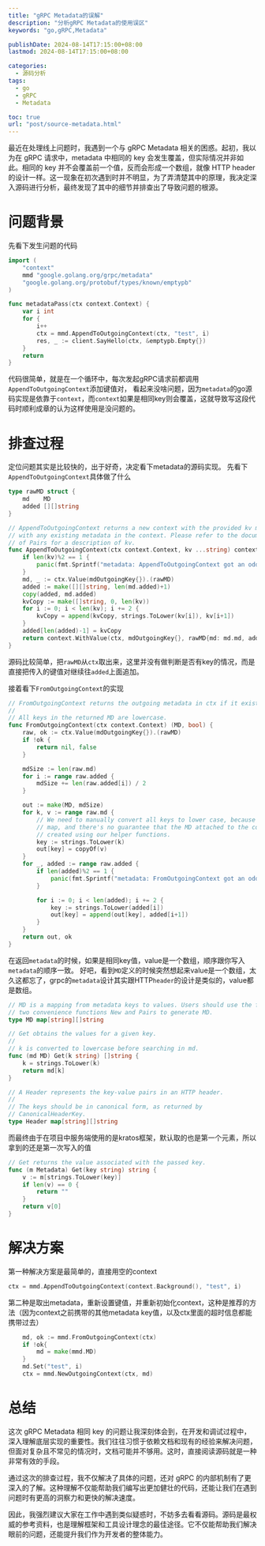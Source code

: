 ```yaml
---
title: "gRPC Metadata的误解"
description: "分析gRPC Metadata的使用误区"
keywords: "go,gRPC,Metadata"

publishDate: 2024-08-14T17:15:00+08:00
lastmod: 2024-08-14T17:15:00+08:00

categories:
  - 源码分析
tags:
  - go
  - gRPC
  - Metadata

toc: true
url: "post/source-metadata.html"
---
```


最近在处理线上问题时，我遇到一个与 gRPC Metadata 相关的困惑。起初，我以为在 gRPC 请求中，metadata 中相同的 key 会发生覆盖，但实际情况并非如此。相同的 key 并不会覆盖前一个值，反而会形成一个数组，就像 HTTP header 的设计一样。这一现象在初次遇到时并不明显，为了弄清楚其中的原理，我决定深入源码进行分析，最终发现了其中的细节并排查出了导致问题的根源。


<!--more-->

# 问题背景
先看下发生问题的代码
```go
import (
    "context"
    mmd "google.golang.org/grpc/metadata"
    "google.golang.org/protobuf/types/known/emptypb"
)

func metadataPass(ctx context.Context) {
	var i int
	for {
		i++
		ctx = mmd.AppendToOutgoingContext(ctx, "test", i)
		res, _ := client.SayHello(ctx, &emptypb.Empty{})
	}
	return
}
```
代码很简单，就是在一个循环中，每次发起gRPC请求前都调用`AppendToOutgoingContext`添加键值对，
看起来没啥问题，因为`metadata`的go源码实现是依靠于`context`，而`context`如果是相同key则会覆盖，这就导致写这段代码时顺利成章的认为这样使用是没问题的。

# 排查过程
定位问题其实是比较快的，出于好奇，决定看下metadata的源码实现。
先看下`AppendToOutgoingContext`具体做了什么
```go
type rawMD struct {
    md    MD
    added [][]string
}

// AppendToOutgoingContext returns a new context with the provided kv merged
// with any existing metadata in the context. Please refer to the documentation
// of Pairs for a description of kv.
func AppendToOutgoingContext(ctx context.Context, kv ...string) context.Context {
	if len(kv)%2 == 1 {
		panic(fmt.Sprintf("metadata: AppendToOutgoingContext got an odd number of input pairs for metadata: %d", len(kv)))
	}
	md, _ := ctx.Value(mdOutgoingKey{}).(rawMD)
	added := make([][]string, len(md.added)+1)
	copy(added, md.added)
	kvCopy := make([]string, 0, len(kv))
	for i := 0; i < len(kv); i += 2 {
		kvCopy = append(kvCopy, strings.ToLower(kv[i]), kv[i+1])
	}
	added[len(added)-1] = kvCopy
	return context.WithValue(ctx, mdOutgoingKey{}, rawMD{md: md.md, added: added})
}
```
源码比较简单，把`rawMD`从`ctx`取出来，这里并没有做判断是否有key的情况，而是直接把传入的键值对继续往`added`上面追加。

接着看下`FromOutgoingContext`的实现
```go
// FromOutgoingContext returns the outgoing metadata in ctx if it exists.
//
// All keys in the returned MD are lowercase.
func FromOutgoingContext(ctx context.Context) (MD, bool) {
	raw, ok := ctx.Value(mdOutgoingKey{}).(rawMD)
	if !ok {
		return nil, false
	}

	mdSize := len(raw.md)
	for i := range raw.added {
		mdSize += len(raw.added[i]) / 2
	}

	out := make(MD, mdSize)
	for k, v := range raw.md {
		// We need to manually convert all keys to lower case, because MD is a
		// map, and there's no guarantee that the MD attached to the context is
		// created using our helper functions.
		key := strings.ToLower(k)
		out[key] = copyOf(v)
	}
	for _, added := range raw.added {
		if len(added)%2 == 1 {
			panic(fmt.Sprintf("metadata: FromOutgoingContext got an odd number of input pairs for metadata: %d", len(added)))
		}

		for i := 0; i < len(added); i += 2 {
			key := strings.ToLower(added[i])
			out[key] = append(out[key], added[i+1])
		}
	}
	return out, ok
}
```
在返回`metadata`的时候，如果是相同key值，value是一个数组，顺序跟你写入`metadata`的顺序一致。
好吧，看到`MD`定义的时候突然想起来value是一个数组，太久这都忘了，grpc的`metadata`设计其实跟HTTP`header`的设计是类似的，value都是数组。
```go
// MD is a mapping from metadata keys to values. Users should use the following
// two convenience functions New and Pairs to generate MD.
type MD map[string][]string

// Get obtains the values for a given key.
//
// k is converted to lowercase before searching in md.
func (md MD) Get(k string) []string {
    k = strings.ToLower(k)
    return md[k]
}
```
```go
// A Header represents the key-value pairs in an HTTP header.
//
// The keys should be in canonical form, as returned by
// CanonicalHeaderKey.
type Header map[string][]string
```
而最终由于在项目中服务端使用的是kratos框架，默认取的也是第一个元素，所以拿到的还是第一次写入的值
```go
// Get returns the value associated with the passed key.
func (m Metadata) Get(key string) string {
	v := m[strings.ToLower(key)]
	if len(v) == 0 {
		return ""
	}
	return v[0]
}
```

# 解决方案
第一种解决方案是最简单的，直接用空的context
```go
ctx = mmd.AppendToOutgoingContext(context.Background(), "test", i)
```
第二种是取出metadata，重新设置键值，并重新初始化context，这种是推荐的方法（因为context之前携带的其他metadata key值，以及ctx里面的超时信息都能携带过去）
```go
    md, ok := mmd.FromOutgoingContext(ctx)
    if !ok{
        md = make(mmd.MD)
    }
    md.Set("test", i)
    ctx = mmd.NewOutgoingContext(ctx, md)
```

# 总结
这次 gRPC Metadata 相同 key 的问题让我深刻体会到，在开发和调试过程中，深入理解底层实现的重要性。我们往往习惯于依赖文档和现有的经验来解决问题，但面对复杂且不常见的情况时，文档可能并不够用。这时，直接阅读源码就是一种非常有效的手段。

通过这次的排查过程，我不仅解决了具体的问题，还对 gRPC 的内部机制有了更深入的了解。这种理解不仅能帮助我们编写出更加健壮的代码，还能让我们在遇到问题时有更高的洞察力和更快的解决速度。

因此，我强烈建议大家在工作中遇到类似疑惑时，不妨多去看看源码。源码是最权威的参考资料，也是理解框架和工具设计理念的最佳途径。它不仅能帮助我们解决眼前的问题，还能提升我们作为开发者的整体能力。